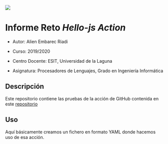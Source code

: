 
![](https://github.com/Alien-97/ULL-ESIT-PL-1920/use-hello-js-action-Alien-97/workflows/Using%20hello%20world/badge.svg)

# Informe Reto _Hello-js Action_

- Autor: Alien Embarec Riadi
- Curso: 2019/2020

- Centro Docente: ESIT, Universidad de la Laguna

- Asignatura: Procesadores de Lenguajes, Grado en Ingeniería Informática

## Descripción

Este repositorio contiene las pruebas de la acción de GitHub contenida en este [repositorio](https://github.com/ULL-ESIT-PL-1920/hello-js-action-Alien-97)

## Uso

Aquí básicamente creamos un fichero en formato YAML donde hacemos uso de esa acción.

